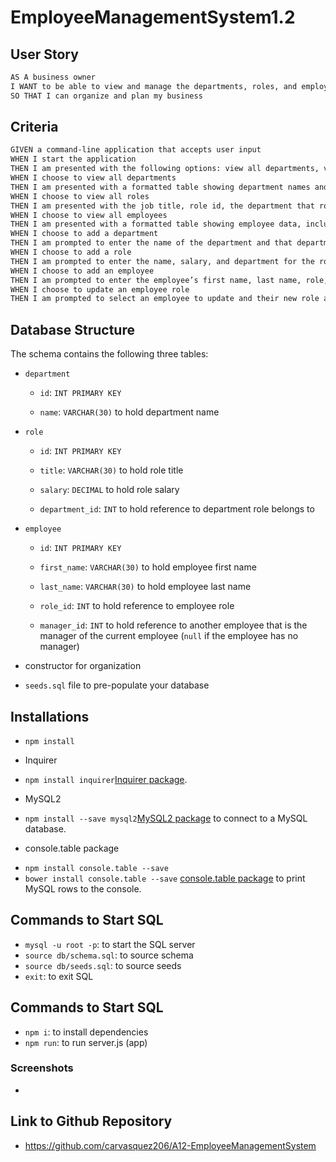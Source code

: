 # EmployeeManagementSystem1.2

## User Story

```md
AS A business owner
I WANT to be able to view and manage the departments, roles, and employees in my company
SO THAT I can organize and plan my business
```

## Criteria

```md
GIVEN a command-line application that accepts user input
WHEN I start the application
THEN I am presented with the following options: view all departments, view all roles, view all employees, add a department, add a role, add an employee, and update an employee role
WHEN I choose to view all departments
THEN I am presented with a formatted table showing department names and department ids
WHEN I choose to view all roles
THEN I am presented with the job title, role id, the department that role belongs to, and the salary for that role
WHEN I choose to view all employees
THEN I am presented with a formatted table showing employee data, including employee ids, first names, last names, job titles, departments, salaries, and managers that the employees report to
WHEN I choose to add a department
THEN I am prompted to enter the name of the department and that department is added to the database
WHEN I choose to add a role
THEN I am prompted to enter the name, salary, and department for the role and that role is added to the database
WHEN I choose to add an employee
THEN I am prompted to enter the employee’s first name, last name, role, and manager, and that employee is added to the database
WHEN I choose to update an employee role
THEN I am prompted to select an employee to update and their new role and this information is updated in the database 
```
## Database Structure 
The schema contains the following three tables:

* `department`

    * `id`: `INT PRIMARY KEY`

    * `name`: `VARCHAR(30)` to hold department name

* `role`

    * `id`: `INT PRIMARY KEY`

    * `title`: `VARCHAR(30)` to hold role title

    * `salary`: `DECIMAL` to hold role salary

    * `department_id`: `INT` to hold reference to department role belongs to

* `employee`

    * `id`: `INT PRIMARY KEY`

    * `first_name`: `VARCHAR(30)` to hold employee first name

    * `last_name`: `VARCHAR(30)` to hold employee last name

    * `role_id`: `INT` to hold reference to employee role

    * `manager_id`: `INT` to hold reference to another employee that is the manager of the current employee (`null` if the employee has no manager)

* constructor for organization
* `seeds.sql` file to pre-populate your database

## Installations
- `npm install`
* Inquirer 
- `npm install inquirer`[Inquirer package](https://www.npmjs.com/package/inquirer).
* MySQL2 
- `npm install --save mysql2`[MySQL2 package](https://www.npmjs.com/package/mysql2) to connect to a MySQL database.
* console.table package
- `npm install console.table --save`
- `bower install console.table --save` [console.table package](https://www.npmjs.com/package/console.table) to print MySQL rows to the console.

## Commands to Start SQL
- `mysql -u root -p`: to start the SQL server
- `source db/schema.sql`: to source schema
- `source db/seeds.sql`: to source seeds
- `exit`: to exit SQL

## Commands to Start SQL
- `npm i`: to install dependencies
- `npm run`: to run server.js (app)

### Screenshots
- 

## Link to Github Repository
- https://github.com/carvasquez206/A12-EmployeeManagementSystem

